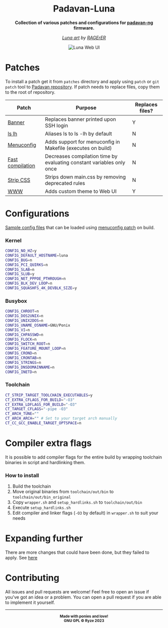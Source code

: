 <div align="center">

# Padavan-Luna

**Collection of various patches and configurations for [padavan-ng](https://gitlab.com/hadzhioglu/padavan-ng) firmware.**

*[Luna art](https://www.deviantart.com/ragerer/art/Princess-Luna-Smiling-Winky-Face-467319378) by [RAGErER](https://www.deviantart.com/ragerer)*

![Luna Web UI](media/luna_webui.gif)

</div>

# Patches
To install a patch get it from `patches` directory and apply using `patch` or `git patch` tool to [Padavan repository](https://gitlab.com/hadzhioglu/padavan-ng). If patch needs to replace files, copy them to the root of repository.

| Patch                                              | Purpose                                                               | Replaces files? |
|----------------------------------------------------|-----------------------------------------------------------------------|-----------------|
| [Banner](patches/banner.patch)                     | Replaces banner printed upon SSH login                                | Y               |
| [ls lh](patches/ls_lh.patch)                       | Aliases ls to ls -lh by default                                       | N               |
| [Menuconfig](patches/menuconfig.patch)             | Adds support for menuconfig in Makefile (executes on build)           | N               |
| [Fast compilation](patches/fast_compilation.patch) | Decreases compilation time by evaluating constant variables only once | N               |
| [Strip CSS](patches/strip_css.patch)               | Strips down main.css by removing deprecated rules                     | N               |
| [WWW](patches/www.patch)                           | Adds custom theme to Web UI                                           | Y               |

# Configurations
[Sample config files](configs) that can be loaded using [menuconfig patch](patches/menuconfig.patch) on build.

### Kernel
```bash
CONFIG_NO_HZ=y
CONFIG_DEFAULT_HOSTNAME=luna
CONFIG_BUG=n
CONFIG_PCI_QUIRKS=n
CONFIG_SLAB=n
CONFIG_SLUB=y
CONFIG_NET_PPPOE_PTHROUGH=n
CONFIG_BLK_DEV_LOOP=n
CONFIG_SQUASHFS_4K_DEVBLK_SIZE=y
```

### Busybox
```bash
CONFIG_CHROOT=n
CONFIG_DOS2UNIX=n
CONFIG_UNIX2DOS=n
CONFIG_UNAME_OSNAME=GNU/Ponix
CONFIG_VI=n
CONFIG_CHPASSWD=n
CONFIG_FLOCK=n
CONFIG_SWITCH_ROOT=n
CONFIG_FEATURE_MOUNT_LOOP=n
CONFIG_CROND=n
CONFIG_CRONTAB=n
CONFIG_STRINGS=n
CONFIG_DNSDOMAINNAME=n
CONFIG_INETD=n
```

### Toolchain
```bash
CT_STRIP_TARGET_TOOLCHAIN_EXECUTABLES=y
CT_EXTRA_CFLAGS_FOR_BUILD="-O3"
CT_EXTRA_LDFLAGS_FOR_BUILD="-O3"
CT_TARGET_CFLAGS="-pipe -O3"
CT_ARCH_TUNE=""
CT_ARCH_ARCH="" # Set to your target arch manually
CT_CC_GCC_ENABLE_TARGET_OPTSPACE=n
```

# Compiler extra flags
It is possible to add compiler flags for the entire build by wrapping toolchain binaries in script and hardlinking them.

### How to install
1. Build the toolchain
2. Move original binaries from `toolchain/out/bin` to `toolchain/out/bin_original`
3. Copy `wrapper.sh` and `setup_hardlinks.sh` to `toolchain/out/bin`
4. Execute `setup_hardlinks.sh`
5. Edit compiler and linker flags (`-O3` by default) in `wrapper.sh` to suit your needs

# Expanding further
There are more changes that could have been done, but they failed to apply.
See [here](FAILED_MODIFICATIONS.md)

# Contributing
All issues and pull requests are welcome! Feel free to open an issue if you've got an idea or a problem. You can open a pull request if you are able to implement it yourself.

---
<p align="center">
<sub><strong>
    Made with ponies and love!
    <br/>
    GNU GPL © Ryze 2023
</strong></sub>
</p>
